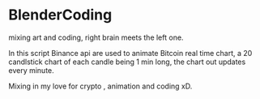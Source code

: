 # BlenderCoding
mixing art and coding, right brain meets the left one.

In this script Binance api are used to animate Bitcoin real time chart, 
a 20 candlstick chart of each candle being 1 min long, the chart out updates every minute.

Mixing in my love for crypto , animation and coding xD.
